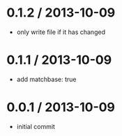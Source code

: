 
0.1.2 / 2013-10-09
==================

  * only write file if it has changed

0.1.1 / 2013-10-09
==================

  * add matchbase: true

0.0.1 / 2013-10-09
==================

  * initial commit
